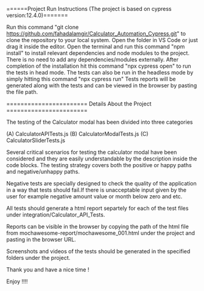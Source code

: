 

======Project Run Instructions (The project is based on cypress version:12.4.0)=======


Run this command "git clone https://github.com/fahadalamgir/Calculator_Automation_Cypress.git" to clone the repository to your local system.
Open the folder in VS Code or just drag it inside the editor.
Open the terminal and run this command "npm install" to install relevant dependencies and node modules to the project. There is no need to add any dependencies/modules externally.
After completion of the installation hit this command "npx cypress open" to run the tests in head mode.
The tests can also be run in the headless mode by simply hitting this command "npx cypress run"
Tests reports will be generated along with the tests and can be viewed in the browser by pasting the file path.

======================= Details About the Project =======================


The testing of the Calculator modal has been divided into three categories

(A) CalculatorAPITests.js
(B) CalculatorModalTests.js
(C) CalculatorSliderTests.js



Several critical scenarios for testing the calculator modal have been considered and they are easily understandable by the description inside the code blocks. The testing strategy covers both the positive or happy paths and negative/unhappy paths.

Negative tests are specially designed to check the quality of the application in a way that tests should fail.If there is unacceptable input given by the user for example negative amount value or month below zero and etc.

All tests should generate a html report separtely for each of the test files under integration/Calculator_API_Tests.

Reports can be visible in the browser by copying the path of the html file from mochawesome-report/mochawesome_001.html under the project and pasting in the browser URL.

Screenshots and videos of the tests should be generated in the specified folders under the project.

Thank you and have a nice time !

Enjoy !!!!
